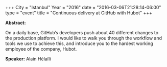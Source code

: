 +++
City = "Istanbul"
Year = "2016"
date = "2016-03-06T21:28:14-06:00"
type = "event"
title = "Continuous delivery at GitHub with Hubot"
+++

**Abstract:**

On a daily base, GitHub’s developers push about 40 different changes to the production platform. I would like to walk you through the workflow and tools we use to achieve this, and introduce you to the hardest working employee of the company, Hubot.

**Speaker:**
Alain Hélaïli

